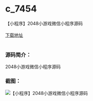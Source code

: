 # c_7454
【小程序】2048小游戏微信小程序源码
<br/></br>
[下载地址](https://www.uuid2.com/7454.html "下载地址")
<br/></br>
<h3>源码简介：</h3>
<p>2048小游戏微信小程序源码<p>
<h3>截图：</h3>
<img src="https://www.uuid2.com/wp-content/uploads/img/uimage/56261631583746.png" alt="【小程序】2048小游戏微信小程序源码">
